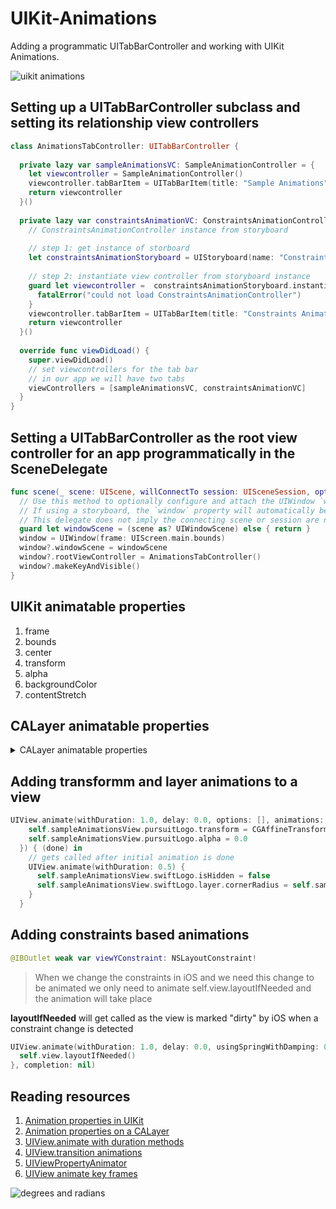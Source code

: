 # UIKit-Animations

Adding a programmatic UITabBarController and working with UIKit Animations. 

![uikit animations](Assets/uikitanimations.gif)

## Setting up a UITabBarController subclass and setting its relationship view controllers 

```swift 
class AnimationsTabController: UITabBarController {
  
  private lazy var sampleAnimationsVC: SampleAnimationController = {
    let viewcontroller = SampleAnimationController()
    viewcontroller.tabBarItem = UITabBarItem(title: "Sample Animations", image: UIImage(systemName: "1.circle"), tag: 0)
    return viewcontroller
  }()
  
  private lazy var constraintsAnimationVC: ConstraintsAnimationController = {
    // ConstraintsAnimationController instance from storyboard
    
    // step 1: get instance of storboard
    let constraintsAnimationStoryboard = UIStoryboard(name: "ConstraintsAnimation", bundle: nil)
    
    // step 2: instantiate view controller from storyboard instance
    guard let viewcontroller =  constraintsAnimationStoryboard.instantiateViewController(identifier: "ConstraintsAnimationController") as? ConstraintsAnimationController else {
      fatalError("could not load ConstraintsAnimationController")
    }
    viewcontroller.tabBarItem = UITabBarItem(title: "Constraints Animation", image: UIImage(systemName: "2.circle"), tag: 1)
    return viewcontroller
  }()
  
  override func viewDidLoad() {
    super.viewDidLoad()
    // set viewcontrollers for the tab bar
    // in our app we will have two tabs
    viewControllers = [sampleAnimationsVC, constraintsAnimationVC]
  }
}
```

## Setting a UITabBarController as the root view controller for an app programmatically in the SceneDelegate

```swift 
func scene(_ scene: UIScene, willConnectTo session: UISceneSession, options connectionOptions: UIScene.ConnectionOptions) {
  // Use this method to optionally configure and attach the UIWindow `window` to the provided UIWindowScene `scene`.
  // If using a storyboard, the `window` property will automatically be initialized and attached to the scene.
  // This delegate does not imply the connecting scene or session are new (see `application:configurationForConnectingSceneSession` instead).
  guard let windowScene = (scene as? UIWindowScene) else { return }
  window = UIWindow(frame: UIScreen.main.bounds)
  window?.windowScene = windowScene
  window?.rootViewController = AnimationsTabController()
  window?.makeKeyAndVisible()
}
```

## UIKit animatable properties 

1. frame
2. bounds
3. center
4. transform
5. alpha
6. backgroundColor
7. contentStretch

## CALayer animatable properties 

<details> 
  <summary>CALayer animatable properties</summary> 
<ul> 
  <li>anchorPoint</li>
  <li>backgroundColor</li>
  <li>backgroundColorFilters</li>
  <li>borderColor</li>
  <li>borderWidth</li>
  <li>bounds</li>
  <li>compositingFilter</li>
  <li>contents</li>
  <li>contentRect</li>
  <li>cornerRadius</li>
  <li>doubleSided</li>
  <li>filters</li>
  <li>hidden</li>
  <li>mask</li>
  <li>maskToBounds</li>
  <li>opacity</li>
  <li>position</li>
  <li>shadowColor</li>
  <li>shadowOffset</li>
  <li>shadowPath</li>
  <li>shadowRadius</li>
  <li>sublayers</li>
  <li>sublayerTransform</li>
  <li>transform</li>
  <li>zPosition</li>
</ul> 
</details>

## Adding transformm and layer animations to a view 

```swift 
UIView.animate(withDuration: 1.0, delay: 0.0, options: [], animations: {
    self.sampleAnimationsView.pursuitLogo.transform = CGAffineTransform(scaleX: 20.0, y: 20.0)
    self.sampleAnimationsView.pursuitLogo.alpha = 0.0
  }) { (done) in
    // gets called after initial animation is done
    UIView.animate(withDuration: 0.5) {
      self.sampleAnimationsView.swiftLogo.isHidden = false
      self.sampleAnimationsView.swiftLogo.layer.cornerRadius = self.sampleAnimationsView.swiftLogo.bounds.size.width / 2.0
    }
  }
```

## Adding constraints based animations 

```swift 
@IBOutlet weak var viewYConstraint: NSLayoutConstraint!
```

> When we change the constraints in iOS and we need this change to be animated we only need to animate   self.view.layoutIfNeeded and the animation will take place

**layoutIfNeeded** will get called as the view is marked "dirty" by iOS when a constraint change is detected
```swift 
UIView.animate(withDuration: 1.0, delay: 0.0, usingSpringWithDamping: 0.3, initialSpringVelocity: 10.0, options: [.curveEaseIn], animations: {
  self.view.layoutIfNeeded()
}, completion: nil)
```

## Reading resources 

1. [Animation properties in UIKit](https://developer.apple.com/library/archive/documentation/WindowsViews/Conceptual/ViewPG_iPhoneOS/AnimatingViews/AnimatingViews.html)
1. [Animation properties on a CALayer](https://developer.apple.com/library/archive/documentation/Cocoa/Conceptual/CoreAnimation_guide/AnimatableProperties/AnimatableProperties.html)
1. [UIView.animate with duration methods](https://developer.apple.com/documentation/uikit/uiview/1622418-animate)
1. [UIView.transition animations](https://developer.apple.com/documentation/uikit/uiview/1622574-transition)
1. [UIViewPropertyAnimator](https://developer.apple.com/documentation/uikit/uiviewpropertyanimator)
1. [UIView animate key frames](https://developer.apple.com/documentation/uikit/uiview/1622552-animatekeyframes)

![degrees and radians](https://www.1728.org/degrees.png)

